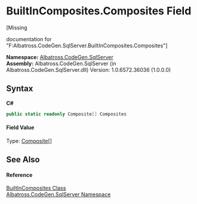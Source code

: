 # BuiltInComposites.Composites Field
 

\[Missing <summary> documentation for "F:Albatross.CodeGen.SqlServer.BuiltInComposites.Composites"\]

**Namespace:**&nbsp;<a href="9727DDEC">Albatross.CodeGen.SqlServer</a><br />**Assembly:**&nbsp;Albatross.CodeGen.SqlServer (in Albatross.CodeGen.SqlServer.dll) Version: 1.0.6572.36036 (1.0.0.0)

## Syntax

**C#**<br />
``` C#
public static readonly Composite[] Composites
```


#### Field Value
Type: <a href="9629588">Composite</a>[]

## See Also


#### Reference
<a href="923C4ECE">BuiltInComposites Class</a><br /><a href="9727DDEC">Albatross.CodeGen.SqlServer Namespace</a><br />